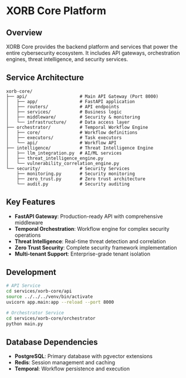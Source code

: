 # XORB Core Platform

## Overview
XORB Core provides the backend platform and services that power the entire cybersecurity ecosystem. It includes API gateways, orchestration engines, threat intelligence, and security services.

## Service Architecture
```
xorb-core/
├── api/                    # Main API Gateway (Port 8000)
│   ├── app/                # FastAPI application
│   ├── routers/            # API endpoints
│   ├── services/           # Business logic
│   ├── middleware/         # Security & monitoring
│   └── infrastructure/     # Data access layer
├── orchestrator/           # Temporal Workflow Engine
│   ├── core/               # Workflow definitions
│   ├── executors/          # Task executors
│   └── api/                # Workflow API
├── intelligence/           # Threat Intelligence Engine
│   ├── llm_integration.py  # AI/ML services
│   ├── threat_intelligence_engine.py
│   └── vulnerability_correlation_engine.py
└── security/               # Security Services
    ├── monitoring.py       # Security monitoring
    ├── zero_trust.py       # Zero trust architecture
    └── audit.py            # Security auditing
```

## Key Features
- **FastAPI Gateway**: Production-ready API with comprehensive middleware
- **Temporal Orchestration**: Workflow engine for complex security operations
- **Threat Intelligence**: Real-time threat detection and correlation
- **Zero Trust Security**: Complete security framework implementation
- **Multi-tenant Support**: Enterprise-grade tenant isolation

## Development
```bash
# API Service
cd services/xorb-core/api
source ../../../venv/bin/activate
uvicorn app.main:app --reload --port 8000

# Orchestrator Service
cd services/xorb-core/orchestrator
python main.py
```

## Database Dependencies
- **PostgreSQL**: Primary database with pgvector extensions
- **Redis**: Session management and caching
- **Temporal**: Workflow persistence and execution
